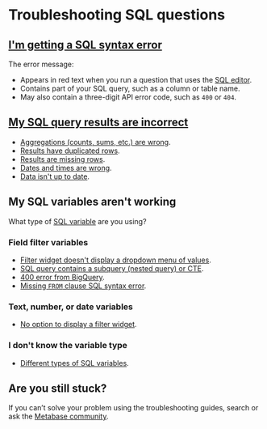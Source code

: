 # Troubleshooting SQL questions

## [I'm getting a SQL syntax error][debugging-sql-syntax]

The error message:

- Appears in red text when you run a question that uses the [SQL editor][sql-editor].
- Contains part of your SQL query, such as a column or table name.
- May also contain a three-digit API error code, such as `400` or `404`.

## [My SQL query results are incorrect][debugging-sql-logic]

- [Aggregations (counts, sums, etc.) are wrong][debugging-aggregations].
- [Results have duplicated rows][debugging-duplicated-data].
- [Results are missing rows][debugging-missing-data].
- [Dates and times are wrong][troubleshooting-datetimes].
- [Data isn't up to date][troubleshooting-database-syncs].

## My SQL variables aren't working

What type of [SQL variable][sql-variable-def] are you using?

### Field filter variables

- [Filter widget doesn't display a dropdown menu of values](./filters.html#are-you-seeing-a-different-kind-of-input-widget-than-you-expected).
- [SQL query contains a subquery (nested query) or CTE](../users-guide/13-sql-parameters.html#field-filters-dont-work-with-table-aliases).
- [400 error from BigQuery](../users-guide/13-sql-parameters.html#some-databases-require-the-schema-in-the-from-clause).
- [Missing `FROM` clause SQL syntax error](../users-guide/writing-sql.html#how-metabase-executes-sql-variables).

### Text, number, or date variables

- [No option to display a filter widget](../users-guide/13-sql-parameters.html#field-filter-compatible-types).

### I don't know the variable type

- [Different types of SQL variables][sql-variable-type].

## Are you still stuck?

If you can’t solve your problem using the troubleshooting guides, search or ask the [Metabase community][discourse].

[debugging-aggregations]: /learn/debugging-sql/sql-logic.html#aggregated-results-counts-sums-etc-are-wrong
[debugging-duplicated-data]: /learn/debugging-sql/sql-logic-duplicated-data.html
[debugging-missing-data]: /learn/debugging-sql/sql-logic-missing-data.html
[debugging-sql-logic]: /learn/debugging-sql/sql-logic.html
[debugging-sql-syntax]: /learn/debugging-sql/sql-syntax.html
[discourse]: https://discourse.metabase.com/
[sql-editor]: /glossary/native_query_editor.html
[sql-variable-def]: /glossary/variable.html#example-variable-in-metabase
[sql-variable-type]: /learn/sql-questions/sql-variables.html#the-different-types-of-variables-available-for-native-sql-queries
[troubleshooting-database-syncs]: ./sync-fingerprint-scan.html
[troubleshooting-datetimes]: ./timezones.html
